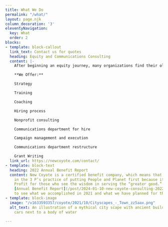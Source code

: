 ```yaml
---
title: What We Do
permalink: "/what/"
layout: page.njk
column_decoration: '3'
eleventyNavigation:
  key: What
  order: 2
blocks:
- template: block-callout
  link_text: Contact us for quotes
  heading: Equity and Communications Consulting
  content: |-
    After beginning an equity journey, many organizations find their old messaging doesn't line up with their current vision. New Coyote is the firm to help you bridge that gap.

    **We Offer:**

    Strategy

    Training

    Coaching

    Hiring process

    Nonprofit consulting

    Communications department for hire

    Campaign management and execution

    Communications department restructure

    Grant Writing
  link_url: https://newcoyote.com/contact/
- template: block-text
  heading: 2022 Annual Benefit Report
  content: New Coyote is a certified benefit company, which means that we believe
    in the 3 P’s practice of putting People and Planet first because it means more
    Profit for those who see the wisdom in serving the “greater good.” Check out our
    [Annual Benefit Report](/post/2024-01-10-new-coyote-consulting-2022-annual-benefit-corporation-report/)
    to see what we accomplished in 2021 and what we have planned for the future.
- template: block-image
  image: "/v1633593357/coyote/2021/10/Cityscapes_-_Town_zz5aax.png"
  alt_text: An illustration of a mythical city scape with ancient buildings and modern
    cars next to a body of water

---
```

